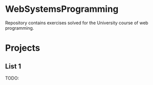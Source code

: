 # WebSystemsProgramming
Repository contains exercises solved for the University course of web programming.

# Projects
## List 1
TODO:

